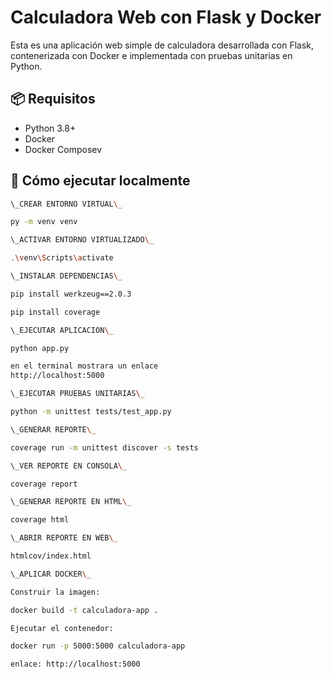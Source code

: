 # Calculadora Web con Flask y Docker

Esta es una aplicación web simple de calculadora desarrollada con Flask, contenerizada con Docker e implementada con pruebas unitarias en Python.

## 📦 Requisitos

- Python 3.8+
- Docker
- Docker Composev

## 🚀 Cómo ejecutar localmente

```bash
\_CREAR ENTORNO VIRTUAL\_

py -m venv venv

\_ACTIVAR ENTORNO VIRTUALIZADO\_

.\venv\Scripts\activate

\_INSTALAR DEPENDENCIAS\_

pip install werkzeug==2.0.3

pip install coverage

\_EJECUTAR APLICACION\_

python app.py

en el terminal mostrara un enlace 
http://localhost:5000

\_EJECUTAR PRUEBAS UNITARIAS\_

python -m unittest tests/test_app.py

\_GENERAR REPORTE\_

coverage run -m unittest discover -s tests

\_VER REPORTE EN CONSOLA\_

coverage report

\_GENERAR REPORTE EN HTML\_

coverage html

\_ABRIR REPORTE EN WEB\_ 

htmlcov/index.html

\_APLICAR DOCKER\_

Construir la imagen:

docker build -t calculadora-app .

Ejecutar el contenedor:

docker run -p 5000:5000 calculadora-app

enlace: http://localhost:5000
